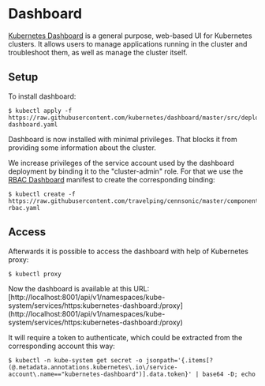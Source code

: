 # Dashboard

[Kubernetes Dashboard] is a general purpose, web-based UI for Kubernetes
clusters. It allows users to manage applications running in the cluster and
troubleshoot them, as well as manage the cluster itself.

## Setup

To install dashboard:

```
$ kubectl apply -f https://raw.githubusercontent.com/kubernetes/dashboard/master/src/deploy/recommended/kubernetes-dashboard.yaml
```

Dashboard is now installed with minimal privileges. That blocks it from
providing some information about the cluster.

We increase privileges of the service account used by the dashboard deployment
by binding it to the "cluster-admin" role. For that we use the [RBAC Dashboard]
manifest to create the corresponding binding:

```
$ kubectl create -f https://raw.githubusercontent.com/travelping/cennsonic/master/components/dashboard/dashboard-rbac.yaml
```

## Access

Afterwards it is possible to access the dashboard with help of Kubernetes proxy:

```
$ kubectl proxy
```

Now the dashboard is available at this URL:
[http://localhost:8001/api/v1/namespaces/kube-system/services/https:kubernetes-dashboard:/proxy]
(http://localhost:8001/api/v1/namespaces/kube-system/services/https:kubernetes-dashboard:/proxy)

It will require a token to authenticate, which could be extracted from the
corresponding account this way:

```
$ kubectl -n kube-system get secret -o jsonpath='{.items[?(@.metadata.annotations.kubernetes\.io\/service-account\.name=="kubernetes-dashboard")].data.token}' | base64 -D; echo
```

<!-- Links -->

[RBAC Dashboard]: ../../components/dashboard/dashboard-rbac.yaml
[Kubernetes Dashboard]: https://github.com/kubernetes/dashboard
